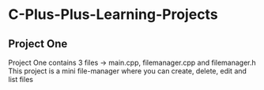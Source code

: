 ﻿# C-Plus-Plus-Learning-Projects
 
## Project One
Project One contains 3 files -> main.cpp, filemanager.cpp and filemanager.h
This project is a mini file-manager where you can create, delete, edit and list files





